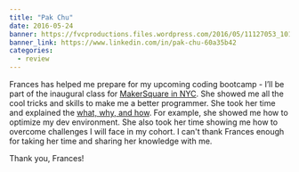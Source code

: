 ```yaml
---
title: "Pak Chu"
date: 2016-05-24
banner: https://fvcproductions.files.wordpress.com/2016/05/11127053_10153307376193643_6047238167077313861_n.jpg
banner_link: https://www.linkedin.com/in/pak-chu-60a35b42
categories:
  - review
---
```


Frances has helped me prepare for my upcoming coding bootcamp - I’ll be part of the inaugural class for [MakerSquare in NYC](//makersquare.com/campuses/new-york-city). She showed me all the cool tricks and skills to make me a better programmer. She took her time and explained the [what, why, and how](//bit.ly/bootcamp-prep). For example, she showed me how to optimize my dev environment. She also took her time showing me how to overcome challenges I will face in my cohort. I can't thank Frances enough for taking her time and sharing her knowledge with me.

Thank you, Frances!
